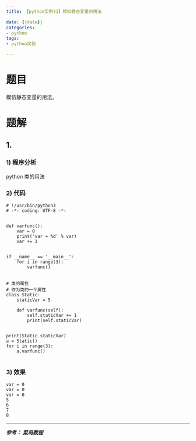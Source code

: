 ```yaml
---
title: 【python实例41】模拟静态变量的用法

date: {{date}}
categories:
- python
tags:
- python实例

---
```

# 题目
模仿静态变量的用法。
# 题解
## 1.
### 1) 程序分析
python 类的用法
### 2) 代码

```
# !/usr/bin/python3
# -*- coding: UTF-8 -*-


def varfunc():
    var = 0
    print('var = %d' % var)
    var += 1


if __name__ == '__main__':
    for i in range(3):
        varfunc()


# 类的属性
# 作为类的一个属性
class Static:
    staticVar = 5

    def varfunc(self):
        self.staticVar += 1
        print(self.staticVar)


print(Static.staticVar)
a = Static()
for i in range(3):
    a.varfunc()


```

### 3) 效果
```
var = 0
var = 0
var = 0
5
6
7
8
```


---
***参考：
[菜鸟教程](https://www.runoob.com/python/python-100-examples.html)***
